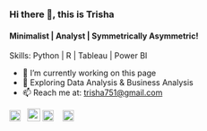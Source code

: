 ### Hi there 👋, this is Trisha
#### Minimalist | Analyst | Symmetrically Asymmetric!

Skills: Python | R | Tableau | Power BI 

- 🔭  I’m currently working on this page 
- 🌱  Exploring Data Analysis & Business Analysis
- 📫  Reach me at: trisha751@gmail.com 

[<img src='https://user-images.githubusercontent.com/30564193/115090541-21658c00-9ee3-11eb-8121-414f7234eabc.png' alt='linkedin' height='20'>](https://www.linkedin.com/in/trisha-solanki/)&nbsp;&nbsp;
[<img src='https://user-images.githubusercontent.com/30564193/115090338-95ebfb00-9ee2-11eb-8fc7-66d174948173.png' alt='twitter' height='23'>](https://public.tableau.com/profile/trisha.solanki#!/) 
[<img src='https://user-images.githubusercontent.com/30564193/115090817-de57e880-9ee3-11eb-9ddd-a46939285449.png' alt='instagram' height='20'>](https://www.instagram.com/mystical.abstract/) &nbsp;&nbsp;
[<img src='https://user-images.githubusercontent.com/30564193/115090880-09dad300-9ee4-11eb-94ac-77c4613a60a1.png' alt='twitter' height='20'>](https://twitter.com/TrishaOnFleek) &nbsp;&nbsp;
